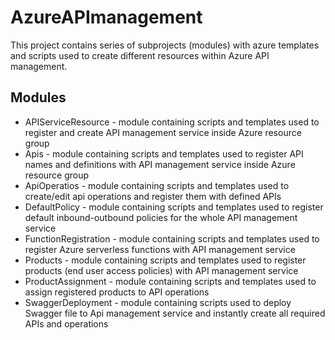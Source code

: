 # AzureAPImanagement

This project contains series of subprojects (modules) with azure templates and scripts used to create different resources within Azure API management.

## Modules

- APIServiceResource - module containing scripts and templates used to register and create API management service inside Azure resource group
- Apis - module containing scripts and templates used to register API names and definitions with API management service inside Azure resource group
- ApiOperatios - module containing scripts and templates used to create/edit api operations and register them with defined APIs
- DefaultPolicy - module containing scripts and templates used to register default inbound-outbound policies for the whole API management service
- FunctionRegistration - module containing scripts and templates used to register Azure serverless functions with API management service
- Products - module containing scripts and templates used to register products (end user access policies) with API management service
- ProductAssignment - module containing scripts and templates used to assign registered products to API operations
- SwaggerDeployment - module containing scripts used to deploy Swagger file to Api management service and instantly create all required APIs and operations
